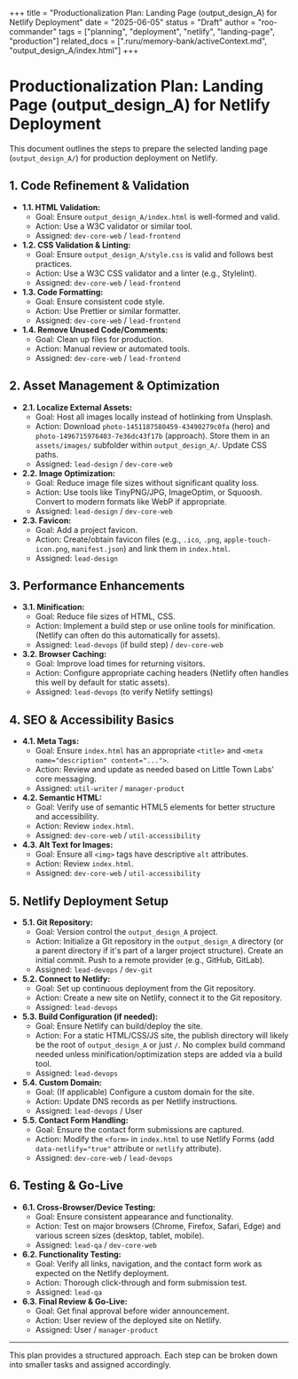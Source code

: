 +++
title = "Productionalization Plan: Landing Page (output_design_A) for Netlify Deployment"
date = "2025-06-05"
status = "Draft"
author = "roo-commander"
tags = ["planning", "deployment", "netlify", "landing-page", "production"]
related_docs = [".ruru/memory-bank/activeContext.md", "output_design_A/index.html"]
+++

# Productionalization Plan: Landing Page (output_design_A) for Netlify Deployment

This document outlines the steps to prepare the selected landing page (`output_design_A/`) for production deployment on Netlify.

## 1. Code Refinement & Validation

*   **1.1. HTML Validation:**
    *   Goal: Ensure `output_design_A/index.html` is well-formed and valid.
    *   Action: Use a W3C validator or similar tool.
    *   Assigned: `dev-core-web` / `lead-frontend`
*   **1.2. CSS Validation & Linting:**
    *   Goal: Ensure `output_design_A/style.css` is valid and follows best practices.
    *   Action: Use a W3C CSS validator and a linter (e.g., Stylelint).
    *   Assigned: `dev-core-web` / `lead-frontend`
*   **1.3. Code Formatting:**
    *   Goal: Ensure consistent code style.
    *   Action: Use Prettier or similar formatter.
    *   Assigned: `dev-core-web` / `lead-frontend`
*   **1.4. Remove Unused Code/Comments:**
    *   Goal: Clean up files for production.
    *   Action: Manual review or automated tools.
    *   Assigned: `dev-core-web` / `lead-frontend`

## 2. Asset Management & Optimization

*   **2.1. Localize External Assets:**
    *   Goal: Host all images locally instead of hotlinking from Unsplash.
    *   Action: Download `photo-1451187580459-43490279c0fa` (hero) and `photo-1496715976403-7e36dc43f17b` (approach). Store them in an `assets/images/` subfolder within `output_design_A/`. Update CSS paths.
    *   Assigned: `lead-design` / `dev-core-web`
*   **2.2. Image Optimization:**
    *   Goal: Reduce image file sizes without significant quality loss.
    *   Action: Use tools like TinyPNG/JPG, ImageOptim, or Squoosh. Convert to modern formats like WebP if appropriate.
    *   Assigned: `lead-design` / `dev-core-web`
*   **2.3. Favicon:**
    *   Goal: Add a project favicon.
    *   Action: Create/obtain favicon files (e.g., `.ico`, `.png`, `apple-touch-icon.png`, `manifest.json`) and link them in `index.html`.
    *   Assigned: `lead-design`

## 3. Performance Enhancements

*   **3.1. Minification:**
    *   Goal: Reduce file sizes of HTML, CSS.
    *   Action: Implement a build step or use online tools for minification. (Netlify can often do this automatically for assets).
    *   Assigned: `lead-devops` (if build step) / `dev-core-web`
*   **3.2. Browser Caching:**
    *   Goal: Improve load times for returning visitors.
    *   Action: Configure appropriate caching headers (Netlify often handles this well by default for static assets).
    *   Assigned: `lead-devops` (to verify Netlify settings)

## 4. SEO & Accessibility Basics

*   **4.1. Meta Tags:**
    *   Goal: Ensure `index.html` has an appropriate `<title>` and `<meta name="description" content="...">`.
    *   Action: Review and update as needed based on Little Town Labs' core messaging.
    *   Assigned: `util-writer` / `manager-product`
*   **4.2. Semantic HTML:**
    *   Goal: Verify use of semantic HTML5 elements for better structure and accessibility.
    *   Action: Review `index.html`.
    *   Assigned: `dev-core-web` / `util-accessibility`
*   **4.3. Alt Text for Images:**
    *   Goal: Ensure all `<img>` tags have descriptive `alt` attributes.
    *   Action: Review `index.html`.
    *   Assigned: `dev-core-web` / `util-accessibility`

## 5. Netlify Deployment Setup

*   **5.1. Git Repository:**
    *   Goal: Version control the `output_design_A` project.
    *   Action: Initialize a Git repository in the `output_design_A` directory (or a parent directory if it's part of a larger project structure). Create an initial commit. Push to a remote provider (e.g., GitHub, GitLab).
    *   Assigned: `lead-devops` / `dev-git`
*   **5.2. Connect to Netlify:**
    *   Goal: Set up continuous deployment from the Git repository.
    *   Action: Create a new site on Netlify, connect it to the Git repository.
    *   Assigned: `lead-devops`
*   **5.3. Build Configuration (if needed):**
    *   Goal: Ensure Netlify can build/deploy the site.
    *   Action: For a static HTML/CSS/JS site, the publish directory will likely be the root of `output_design_A` or just `/`. No complex build command needed unless minification/optimization steps are added via a build tool.
    *   Assigned: `lead-devops`
*   **5.4. Custom Domain:**
    *   Goal: (If applicable) Configure a custom domain for the site.
    *   Action: Update DNS records as per Netlify instructions.
    *   Assigned: `lead-devops` / User
*   **5.5. Contact Form Handling:**
    *   Goal: Ensure the contact form submissions are captured.
    *   Action: Modify the `<form>` in `index.html` to use Netlify Forms (add `data-netlify="true"` attribute or `netlify` attribute).
    *   Assigned: `dev-core-web` / `lead-devops`

## 6. Testing & Go-Live

*   **6.1. Cross-Browser/Device Testing:**
    *   Goal: Ensure consistent appearance and functionality.
    *   Action: Test on major browsers (Chrome, Firefox, Safari, Edge) and various screen sizes (desktop, tablet, mobile).
    *   Assigned: `lead-qa` / `dev-core-web`
*   **6.2. Functionality Testing:**
    *   Goal: Verify all links, navigation, and the contact form work as expected on the Netlify deployment.
    *   Action: Thorough click-through and form submission test.
    *   Assigned: `lead-qa`
*   **6.3. Final Review & Go-Live:**
    *   Goal: Get final approval before wider announcement.
    *   Action: User review of the deployed site on Netlify.
    *   Assigned: User / `manager-product`

---
This plan provides a structured approach. Each step can be broken down into smaller tasks and assigned accordingly.
